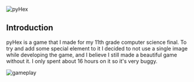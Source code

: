 ![pyHex](http://i.imgur.com/h3rMbSM.png "pyHex")

## Introduction
pyHex is a game that I made for my 11th grade computer science final.  To try and add some special element to it I decided to not use a single image while developing the game, and I believe I still made a beautiful game without it.  I only spent about 16 hours on it so it's very buggy.

![gameplay](http://dmcintyre.net/img/pyhex.jpg "gameplay")